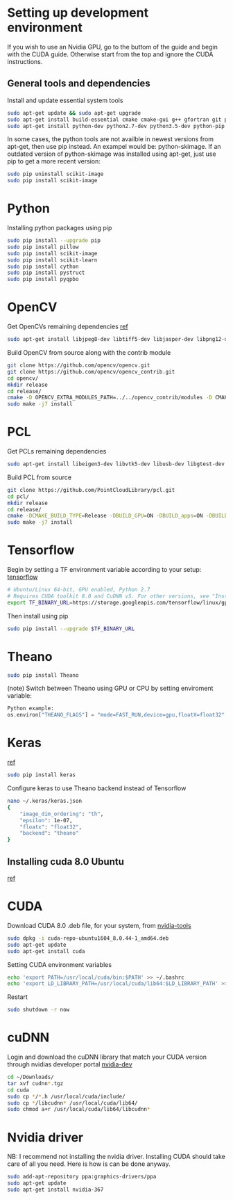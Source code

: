 # Setting up development environment #
If you wish to use an Nvidia GPU, go to the buttom of the guide and begin with the CUDA guide. Otherwise start from the top and ignore the CUDA instructions.

## General tools and dependencies ##

Install and update essential system tools
```bash
sudo apt-get update && sudo apt-get upgrade
sudo apt-get install build-essential cmake cmake-gui g++ gfortran git pkg-config software-properties-common wget libatlas-dev libatlas-base-dev 
sudo apt-get install python-dev python2.7-dev python3.5-dev python-pip python-numpy python-scipy python-nose python-h5py python-matplotlib python-pandas python-sympy python-pygments python-sphinx python-setuptools python-cvxopt
```

In some cases, the python tools are not availble in newest versions from apt-get, then use pip instead. An exampel would be:
python-skimage. If an outdated version of python-skimage was installed using apt-get, just use pip to get a more recent version:
```bash
sudo pip uninstall scikit-image
sudo pip install scikit-image
```

# Python
Installing python packages using pip
```bash
sudo pip install --upgrade pip
sudo pip install pillow
sudo pip install scikit-image
sudo pip install scikit-learn
sudo pip install cython
sudo pip install pystruct
sudo pip install pyqpbo
```

# OpenCV
Get OpenCVs remaining dependencies
[ref](http://www.pyimagesearch.com/2016/10/24/ubuntu-16-04-how-to-install-opencv/)
```bash
sudo apt-get install libjpeg8-dev libtiff5-dev libjasper-dev libpng12-dev libavcodec-dev libavformat-dev libswscale-dev libv4l-dev libxvidcore-dev libx264-dev libgtk-3-dev
```

Build OpenCV from source along with the contrib module
```bash
git clone https://github.com/opencv/opencv.git
git clone https://github.com/opencv/opencv_contrib.git
cd opencv/
mkdir release
cd release/
cmake -D OPENCV_EXTRA_MODULES_PATH=../../opencv_contrib/modules -D CMAKE_BUILD_TYPE=RELEASE -D CMAKE_INSTALL_PREFIX=/usr/local ..
sudo make -j7 install
```

# PCL
Get PCLs remaining dependencies
```bash
sudo apt-get install libeigen3-dev libvtk5-dev libusb-dev libgtest-dev git-core freeglut3-dev libxmu-dev libxi-dev libusb-1.0-0-dev graphviz mono-complete qt-sdk mpi-default-dev openmpi-bin openmpi-common libflann-dev libboost-all-dev
```

Build PCL from source
```bash
git clone https://github.com/PointCloudLibrary/pcl.git
cd pcl/
mkdir release
cd release/
cmake -DCMAKE_BUILD_TYPE=Release -DBUILD_GPU=ON -DBUILD_apps=ON -DBUILD_examples=ON ..
sudo make -j7 install
```

# Tensorflow
Begin by setting a TF environment variable according to your setup: [tensorflow](https://www.tensorflow.org/versions/r0.12/get_started/os_setup.html#pip-installation)
```bash
# Ubuntu/Linux 64-bit, GPU enabled, Python 2.7
# Requires CUDA toolkit 8.0 and CuDNN v5. For other versions, see "Installing from sources" below.
export TF_BINARY_URL=https://storage.googleapis.com/tensorflow/linux/gpu/tensorflow_gpu-0.12.0rc0-cp27-none-linux_x86_64.whl
```

Then install using pip
```bash
sudo pip install --upgrade $TF_BINARY_URL
```

# Theano
```bash
sudo pip install Theano
```

(note) Switch between Theano using GPU or CPU by setting enviroment variable:
```python
Python example:
os.environ["THEANO_FLAGS"] = "mode=FAST_RUN,device=gpu,floatX=float32"
```

# Keras
[ref](http://www.pyimagesearch.com/2016/11/14/installing-keras-with-tensorflow-backend/)
```bash
sudo pip install keras
```

Configure keras to use Theano backend instead of Tensorflow
```bash
nano ~/.keras/keras.json
{
    "image_dim_ordering": "th", 
    "epsilon": 1e-07, 
    "floatx": "float32", 
    "backend": "theano"
}
```

## Installing cuda 8.0 Ubuntu ##
[ref](https://github.com/saiprashanths/dl-setup)

# CUDA
Download CUDA 8.0 .deb file, for your system, from [nvidia-tools](https://developer.nvidia.com/cuda-toolkit)
```bash
sudo dpkg -i cuda-repo-ubuntu1604_8.0.44-1_amd64.deb
sudo apt-get update
sudo apt-get install cuda
```
Setting CUDA environment variables
```bash
echo 'export PATH=/usr/local/cuda/bin:$PATH' >> ~/.bashrc
echo 'export LD_LIBRARY_PATH=/usr/local/cuda/lib64:$LD_LIBRARY_PATH' >> ~/.bashrc
```
Restart
```bash
sudo shutdown -r now
```

# cuDNN
Login and download the cuDNN library that match your CUDA version through nvidias developer portal [nvidia-dev](https://developer.nvidia.com/cudnn)
```bash
cd ~/Downloads/
tar xvf cudnn*.tgz
cd cuda
sudo cp */*.h /usr/local/cuda/include/
sudo cp */libcudnn* /usr/local/cuda/lib64/
sudo chmod a+r /usr/local/cuda/lib64/libcudnn*
```

# Nvidia driver
NB: I recommend not installing the nvidia driver. Installing CUDA should take care of all you need. Here is how is can be done anyway.
```bash
sudo add-apt-repository ppa:graphics-drivers/ppa
sudo apt-get update
sudo apt-get install nvidia-367
```
